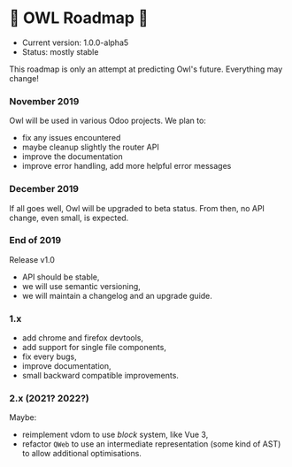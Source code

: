 # 🦉 OWL Roadmap 🦉

- Current version: 1.0.0-alpha5
- Status: mostly stable

This roadmap is only an attempt at predicting Owl's future.  Everything may
change!


### November 2019

Owl will be used in various Odoo projects. We plan to:

- fix any issues encountered
- maybe cleanup slightly the router API
- improve the documentation
- improve error handling, add more helpful error messages

### December 2019

If all goes well, Owl will be upgraded to beta status. From then, no API change,
even small, is expected.

### End of 2019

Release v1.0

- API should be stable,
- we will use semantic versioning,
- we will maintain a changelog and an upgrade guide.

### 1.x

- add chrome and firefox devtools,
- add support for single file components,
- fix every bugs,
- improve documentation,
- small backward compatible improvements.

### 2.x (2021? 2022?)

Maybe:

- reimplement vdom to use *block* system, like Vue 3,
- refactor `QWeb` to use an intermediate representation (some kind of AST) to
  allow additional optimisations.


